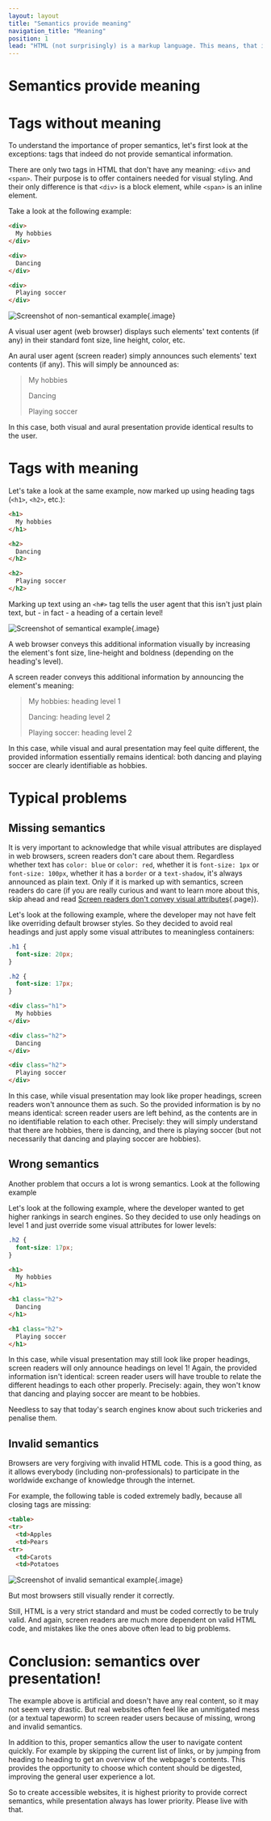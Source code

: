 ```yaml
---
layout: layout
title: "Semantics provide meaning"
navigation_title: "Meaning"
position: 1
lead: "HTML (not surprisingly) is a markup language. This means, that it's not only plain text, but text marked up with meaning - so called \"semantics\". For this, HTML offers a lot of tags, each with an inherent, unique meaning. And it is absolutely crucial that those tags are used properly."
---
```


# Semantics provide meaning

# Tags without meaning

To understand the importance of proper semantics, let's first look at the exceptions: tags that indeed do not provide semantical information.

There are only two tags in HTML that don't have any meaning: `<div>` and `<span>`. Their purpose is to offer containers needed for visual styling. And their only difference is that `<div>` is a block element, while `<span>` is an inline element.

Take a look at the following example:

```html
<div>
  My hobbies
</div>

<div>
  Dancing
</div>

<div>
  Playing soccer
</div>
```

![Screenshot of non-semantical example](_media/screenshot-of-non-semantical-example.png){.image}

A visual user agent (web browser) displays such elements' text contents (if any) in their standard font size, line height, color, etc.

An aural user agent (screen reader) simply announces such elements' text contents (if any). This will simply be announced as:

> My hobbies
>
> Dancing
>
> Playing soccer

In this case, both visual and aural presentation provide identical results to the user.

# Tags with meaning

Let's take a look at the same example, now marked up using heading tags (`<h1>`, `<h2>`, etc.):

```html
<h1>
  My hobbies
</h1>

<h2>
  Dancing
</h2>

<h2>
  Playing soccer
</h2>
```

Marking up text using an `<h#>` tag tells the user agent that this isn't just plain text, but - in fact - a heading of a certain level!

![Screenshot of semantical example](_media/screenshot-of-semantical-example.png){.image}

A web browser conveys this additional information visually by increasing the element's font size, line-height and boldness (depending on the heading's level).

A screen reader conveys this additional information by announcing the element's meaning:

> My hobbies: heading level 1
>
> Dancing: heading level 2
>
> Playing soccer: heading level 2

In this case, while visual and aural presentation may feel quite different, the provided information essentially remains identical: both dancing and playing soccer are clearly identifiable as hobbies.

# Typical problems

## Missing semantics

It is very important to acknowledge that while visual attributes are displayed in web browsers, screen readers don't care about them. Regardless whether text has `color: blue` or `color: red`, whether it is `font-size: 1px` or `font-size: 100px`, whether it has a `border` or a `text-shadow`, it's always announced as plain text. Only if it is marked up with semantics, screen readers do care (if you are really curious and want to learn more about this, skip ahead and read [Screen readers don't convey visual attributes](/knowledge/desktop-screen-readers/no-visual-attributes){.page}).

Let's look at the following example, where the developer may not have felt like overriding default browser styles. So they decided to avoid real headings and just apply some visual attributes to meaningless containers:

```css
.h1 {
  font-size: 20px;
}

.h2 {
  font-size: 17px;
}
```

```html
<div class="h1">
  My hobbies
</div>

<div class="h2">
  Dancing
</div>

<div class="h2">
  Playing soccer
</div>
```

In this case, while visual presentation may look like proper headings, screen readers won't announce them as such. So the provided information is by no means identical: screen reader users are left behind, as the contents are in no identifiable relation to each other. Precisely: they will simply understand that there are hobbies, there is dancing, and there is playing soccer (but not necessarily that dancing and playing soccer are hobbies).

## Wrong semantics

Another problem that occurs a lot is wrong semantics. Look at the following example

Let's look at the following example, where the developer wanted to get higher rankings in search engines. So they decided to use only headings on level 1 and just override some visual attributes for lower levels:

```css
.h2 {
  font-size: 17px;
}
```

```html
<h1>
  My hobbies
</h1>

<h1 class="h2">
  Dancing
</h1>

<h1 class="h2">
  Playing soccer
</h1>
```

In this case, while visual presentation may still look like proper headings, screen readers will only announce headings on level 1! Again, the provided information isn't identical: screen reader users will have trouble to relate the different headings to each other properly. Precisely: again, they won't know that dancing and playing soccer are meant to be hobbies.

Needless to say that today's search engines know about such trickeries and penalise them.

## Invalid semantics

Browsers are very forgiving with invalid HTML code. This is a good thing, as it allows everybody (including non-professionals) to participate in the worldwide exchange of knowledge through the internet.

For example, the following table is coded extremely badly, because all closing tags are missing:

```html
<table>
<tr>
  <td>Apples
  <td>Pears
<tr>
  <td>Carots
  <td>Potatoes
```

![Screenshot of invalid semantical example](_media/screenshot-of-invalid-semantical-example.png){.image}

But most browsers still visually render it correctly.

Still, HTML is a very strict standard and must be coded correctly to be truly valid. And again, screen readers are much more dependent on valid HTML code, and mistakes like the ones above often lead to big problems.

# Conclusion: semantics over presentation!

The example above is artificial and doesn't have any real content, so it may not seem very drastic. But real websites often feel like an unmitigated mess (or a textual tapeworm) to screen reader users because of missing, wrong and invalid semantics.

In addition to this, proper semantics allow the user to navigate content quickly. For example by skipping the current list of links, or by jumping from heading to heading to get an overview of the webpage's contents. This provides the opportunity to choose which content should be digested, improving the general user experience a lot.

So to create accessible websites, it is highest priority to provide correct semantics, while presentation always has lower priority. Please live with that.